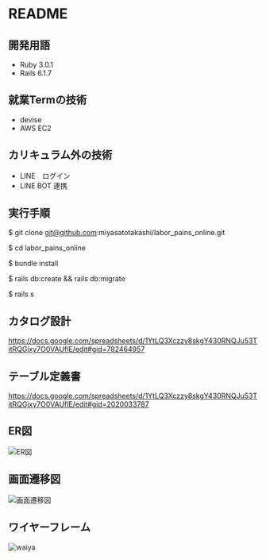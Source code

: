 # README
## 開発用語
- Ruby 3.0.1
- Rails 6.1.7
## 就業Termの技術
- devise
- AWS EC2
## カリキュラム外の技術
- LINE　ログイン
- LINE BOT 連携
## 実行手順
$ git clone git@github.com:miyasatotakashi/labor_pains_online.git

$ cd labor_pains_online

$ bundle install

$ rails db:create && rails db:migrate

$ rails s

## カタログ設計
https://docs.google.com/spreadsheets/d/1YtLQ3Xczzy8skgY430RNQJu53TitRQGjxy7O0VAUflE/edit#gid=782464957
## テーブル定義書
https://docs.google.com/spreadsheets/d/1YtLQ3Xczzy8skgY430RNQJu53TitRQGjxy7O0VAUflE/edit#gid=2020033787
## ER図
![ER図](https://user-images.githubusercontent.com/110333630/203734611-bb4c5b0e-35c7-4330-abc4-5613aa6ab04e.jpg)
## 画面遷移図
![画面遷移図](https://user-images.githubusercontent.com/110333630/203734719-e70d57d7-f59b-4588-914c-417188f202e6.jpg)
## ワイヤーフレーム
![waiya](https://user-images.githubusercontent.com/110333630/203734790-83ca622c-9ebc-48bb-8b9d-42197480d64c.jpg)
